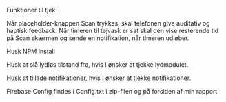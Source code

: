 Funktioner til tjek:

Når placeholder-knappen Scan trykkes, skal telefonen give auditativ og haptisk feedback.
Når timeren til tøjvask er sat skal den vise resterende tid på Scan skærmen og sende en notifikation, når timeren udløber.


Husk NPM Install

Husk at slå lydløs tilstand fra, hvis I ønsker at tjekke lydmodulet.

Husk at tillade notifikationer, hvis I ønsker at tjekke notifikationer.

Firebase Config findes i Config.txt i zip-filen og på forsiden af min rapport.
